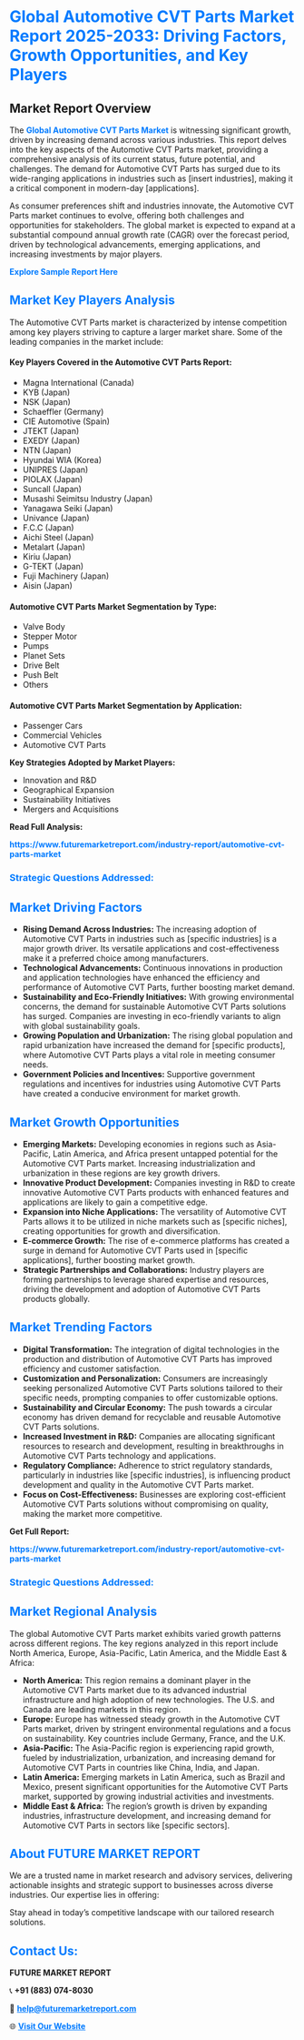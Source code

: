 <h1 style="color: #007BFF;">Global Automotive CVT Parts Market Report 2025-2033: Driving Factors, Growth Opportunities, and Key Players</h1>

<section id="overview">
<h2>Market Report Overview</h2>
<p>The <a href="https://www.futuremarketreport.com/industry-report/automotive-cvt-parts-market" style="color: #007BFF; text-decoration: none;"><strong>Global Automotive CVT Parts Market</strong></a> is witnessing significant growth, driven by increasing demand across various industries. This report delves into the key aspects of the Automotive CVT Parts market, providing a comprehensive analysis of its current status, future potential, and challenges. The demand for Automotive CVT Parts has surged due to its wide-ranging applications in industries such as [insert industries], making it a critical component in modern-day [applications].</p>
<p>As consumer preferences shift and industries innovate, the Automotive CVT Parts market continues to evolve, offering both challenges and opportunities for stakeholders. The global market is expected to expand at a substantial compound annual growth rate (CAGR) over the forecast period, driven by technological advancements, emerging applications, and increasing investments by major players.</p>
</section>

<section id="overview">
<p><a href="https://www.futuremarketreport.com/request-sample/reportId=126819" style="color: #007BFF; text-decoration: none;"><strong>Explore Sample Report Here</strong></a></p>
</section>

<section id="key-players">
<h2 style="color: #007BFF;">Market Key Players Analysis</h2>
<p>The Automotive CVT Parts market is characterized by intense competition among key players striving to capture a larger market share. Some of the leading companies in the market include:</p>
<h4>Key Players Covered in the Automotive CVT Parts Report:</h4>
<ul><li>Magna International (Canada)</li><li>KYB (Japan)</li><li>NSK (Japan)</li><li>Schaeffler (Germany)</li><li>CIE Automotive (Spain)</li><li>JTEKT (Japan)</li><li>EXEDY (Japan)</li><li>NTN (Japan)</li><li>Hyundai WIA (Korea)</li><li>UNIPRES (Japan)</li><li>PIOLAX (Japan)</li><li>Suncall (Japan)</li><li>Musashi Seimitsu Industry (Japan)</li><li>Yanagawa Seiki (Japan)</li><li>Univance (Japan)</li><li>F.C.C (Japan)</li><li>Aichi Steel (Japan)</li><li>Metalart (Japan)</li><li>Kiriu (Japan)</li><li>G-TEKT (Japan)</li><li>Fuji Machinery (Japan)</li><li>Aisin (Japan)</li></ul>
<h4>Automotive CVT Parts Market Segmentation by Type:</h4>
<ul><li>Valve Body</li><li>Stepper Motor</li><li>Pumps</li><li>Planet Sets</li><li>Drive Belt</li><li>Push Belt</li><li>Others</li></ul>

<h4>Automotive CVT Parts Market Segmentation by Application:</h4>
<ul><li>Passenger Cars</li><li>Commercial Vehicles</li><li>Automotive CVT Parts</li></ul>
<p><strong>Key Strategies Adopted by Market Players:</strong></p>
<ul>
<li>Innovation and R&D</li>
<li>Geographical Expansion</li>
<li>Sustainability Initiatives</li>
<li>Mergers and Acquisitions</li>
</ul>
</section>

<section>
<p><strong>Read Full Analysis: </strong></p><a href="https://www.futuremarketreport.com/industry-report/automotive-cvt-parts-market" style="color: #007BFF; text-decoration: none;"><strong>https://www.futuremarketreport.com/industry-report/automotive-cvt-parts-market</strong></a>
<h3 style="color: #007BFF;">Strategic Questions Addressed:</h3>
</section>

<section id="driving-factors">
<h2 style="color: #007BFF;">Market Driving Factors</h2>
<ul>
<li><strong>Rising Demand Across Industries:</strong> The increasing adoption of Automotive CVT Parts in industries such as [specific industries] is a major growth driver. Its versatile applications and cost-effectiveness make it a preferred choice among manufacturers.</li>
<li><strong>Technological Advancements:</strong> Continuous innovations in production and application technologies have enhanced the efficiency and performance of Automotive CVT Parts, further boosting market demand.</li>
<li><strong>Sustainability and Eco-Friendly Initiatives:</strong> With growing environmental concerns, the demand for sustainable Automotive CVT Parts solutions has surged. Companies are investing in eco-friendly variants to align with global sustainability goals.</li>
<li><strong>Growing Population and Urbanization:</strong> The rising global population and rapid urbanization have increased the demand for [specific products], where Automotive CVT Parts plays a vital role in meeting consumer needs.</li>
<li><strong>Government Policies and Incentives:</strong> Supportive government regulations and incentives for industries using Automotive CVT Parts have created a conducive environment for market growth.</li>
</ul>
</section>

<section id="growth-opportunities">
<h2 style="color: #007BFF;">Market Growth Opportunities</h2>
<ul>
<li><strong>Emerging Markets:</strong> Developing economies in regions such as Asia-Pacific, Latin America, and Africa present untapped potential for the Automotive CVT Parts market. Increasing industrialization and urbanization in these regions are key growth drivers.</li>
<li><strong>Innovative Product Development:</strong> Companies investing in R&D to create innovative Automotive CVT Parts products with enhanced features and applications are likely to gain a competitive edge.</li>
<li><strong>Expansion into Niche Applications:</strong> The versatility of Automotive CVT Parts allows it to be utilized in niche markets such as [specific niches], creating opportunities for growth and diversification.</li>
<li><strong>E-commerce Growth:</strong> The rise of e-commerce platforms has created a surge in demand for Automotive CVT Parts used in [specific applications], further boosting market growth.</li>
<li><strong>Strategic Partnerships and Collaborations:</strong> Industry players are forming partnerships to leverage shared expertise and resources, driving the development and adoption of Automotive CVT Parts products globally.</li>
</ul>
</section>

<section id="trending-factors">
<h2 style="color: #007BFF;">Market Trending Factors</h2>
<ul>
<li><strong>Digital Transformation:</strong> The integration of digital technologies in the production and distribution of Automotive CVT Parts has improved efficiency and customer satisfaction.</li>
<li><strong>Customization and Personalization:</strong> Consumers are increasingly seeking personalized Automotive CVT Parts solutions tailored to their specific needs, prompting companies to offer customizable options.</li>
<li><strong>Sustainability and Circular Economy:</strong> The push towards a circular economy has driven demand for recyclable and reusable Automotive CVT Parts solutions.</li>
<li><strong>Increased Investment in R&D:</strong> Companies are allocating significant resources to research and development, resulting in breakthroughs in Automotive CVT Parts technology and applications.</li>
<li><strong>Regulatory Compliance:</strong> Adherence to strict regulatory standards, particularly in industries like [specific industries], is influencing product development and quality in the Automotive CVT Parts market.</li>
<li><strong>Focus on Cost-Effectiveness:</strong> Businesses are exploring cost-efficient Automotive CVT Parts solutions without compromising on quality, making the market more competitive.</li>
</ul>
</section>

<section>
<p><strong>Get Full Report: </strong></p><a href="https://www.futuremarketreport.com/industry-report/automotive-cvt-parts-market" style="color: #007BFF; text-decoration: none;"><strong>https://www.futuremarketreport.com/industry-report/automotive-cvt-parts-market</strong></a>
<h3 style="color: #007BFF;">Strategic Questions Addressed:</h3>
</section>


<section id="regional-analysis">
<h2 style="color: #007BFF;">Market Regional Analysis</h2>
<p>The global Automotive CVT Parts market exhibits varied growth patterns across different regions. The key regions analyzed in this report include North America, Europe, Asia-Pacific, Latin America, and the Middle East & Africa:</p>
<ul>
<li><strong>North America:</strong> This region remains a dominant player in the Automotive CVT Parts market due to its advanced industrial infrastructure and high adoption of new technologies. The U.S. and Canada are leading markets in this region.</li>
<li><strong>Europe:</strong> Europe has witnessed steady growth in the Automotive CVT Parts market, driven by stringent environmental regulations and a focus on sustainability. Key countries include Germany, France, and the U.K.</li>
<li><strong>Asia-Pacific:</strong> The Asia-Pacific region is experiencing rapid growth, fueled by industrialization, urbanization, and increasing demand for Automotive CVT Parts in countries like China, India, and Japan.</li>
<li><strong>Latin America:</strong> Emerging markets in Latin America, such as Brazil and Mexico, present significant opportunities for the Automotive CVT Parts market, supported by growing industrial activities and investments.</li>
<li><strong>Middle East & Africa:</strong> The region’s growth is driven by expanding industries, infrastructure development, and increasing demand for Automotive CVT Parts in sectors like [specific sectors].</li>
</ul>
</section>

<footer>
<h2 style="color: #007BFF;">About FUTURE MARKET REPORT</h2>
<p>We are a trusted name in market research and advisory services, delivering actionable insights and strategic support to businesses across diverse industries. Our expertise lies in offering:</p>

<p>Stay ahead in today’s competitive landscape with our tailored research solutions.</p>

<h2 style="color: #007BFF;">Contact Us:</h2>
<p><strong>FUTURE MARKET REPORT</strong></p>
<p>📞 <strong>+91 (883) 074-8030</strong></p>
<p>📧 <strong><a href="mailto:help@futuremarketreport.com" style="color: #007BFF;">help@futuremarketreport.com</a></strong></p>
<p>🌐 <strong><a href="https://www.futuremarketreport.com/" style="color: #007BFF;">Visit Our Website</a></strong></p>
</footer>
